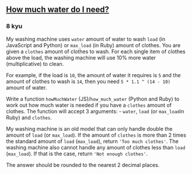 <h2><a href=https://www.codewars.com/kata/575fa9afee048b293e000287/train/javascript target="_blank">How much water do I need?</a></h2><h3>8 kyu</h3><p>My washing machine uses <code>water</code> amount of water to wash <code>load</code> (in JavaScript and Python) or <code>max_load</code> (in Ruby) amount of clothes. You are given a <code>clothes</code> amount of clothes to wash.  For each single item of clothes above the load, the washing machine will use 10% more water (multiplicative) to clean.</p><p>For example, if the load is <code>10</code>, the amount of water it requires is <code>5</code> and the amount of clothes to wash is <code>14</code>, then you need <code>5 * 1.1 ^ (14 - 10)</code> amount of water.</p><p>Write a function <code>howMuchWater</code> (JS)/<code>how_much_water</code> (Python and Ruby) to work out how much water is needed if you have a <code>clothes</code> amount of clothes.  The function will accept 3 arguments: - <code>water</code>, <code>load</code> (or <code>max_load</code>in Ruby) and <code>clothes</code>.</p><p>My washing machine is an old model that can only handle double the amount of <code>load</code> (or <code>max_load</code>).  If the amount of <code>clothes</code> is more than 2 times the standard amount of <code>load</code> (<code>max_load</code>), return <code>'Too much clothes'</code>.  The washing machine also cannot handle any amount of clothes less than <code>load</code> (<code>max_load</code>).  If that is the case, return <code>'Not enough clothes'</code>.</p><p>The answer should be rounded to the nearest 2 decimal places.</p>